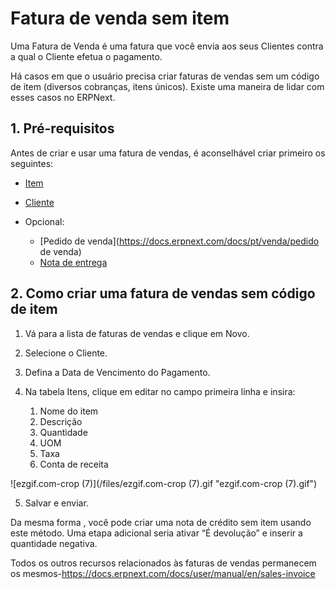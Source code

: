 # **Fatura de venda sem item**



Uma Fatura de Venda é uma fatura que você envia aos seus Clientes contra a qual o Cliente efetua o pagamento.

Há casos em que o usuário precisa criar faturas de vendas sem um código de item (diversos cobranças, itens únicos). Existe uma maneira de lidar com esses casos no ERPNext.

## **1. Pré-requisitos**

Antes de criar e usar uma fatura de vendas, é aconselhável criar primeiro os seguintes:

* [Item](https://docs.erpnext.com/docs/pt/stock/item)
* [Cliente](https://docs.erpnext.com/docs/pt/CRM/customer)
* Opcional:


	+ [Pedido de venda](https://docs.erpnext.com/docs/pt/venda/pedido de venda)
	+ [Nota de entrega](https://docs.erpnext.com/docs/pt/stock/delivery-note)

## **2. Como criar uma fatura de vendas sem código de item**

1. Vá para a lista de faturas de vendas e clique em Novo.
2. Selecione o Cliente.
3. Defina a Data de Vencimento do Pagamento.
4. Na tabela Itens, clique em editar no campo primeira linha e insira:


	1. Nome do item
	2. Descrição
	3. Quantidade
	4. UOM
	5. Taxa
	6. Conta de receita

![ezgif.com-crop (7)](/files/ezgif.com-crop (7).gif "ezgif.com-crop (7).gif")![]()

5. Salvar e enviar.

Da mesma forma , você pode criar uma nota de crédito sem item usando este método. Uma etapa adicional seria ativar “É devolução” e inserir a quantidade negativa.

Todos os outros recursos relacionados às faturas de vendas permanecem os mesmos-<https://docs.erpnext.com/docs/user/manual/en/sales-invoice>

  




